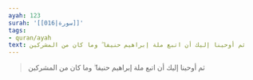 ```yaml
---
ayah: 123
surah: '[[016|سورة]]'
tags:
- quran/ayah
text: ثم أوحينا إليك أن اتبع ملة إبراهيم حنيفا ۖ وما كان من المشركين
---
```

> ثم أوحينا إليك أن اتبع ملة إبراهيم حنيفا ۖ وما كان من المشركين
